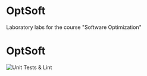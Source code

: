 # OptSoft
 Laboratory labs for the course "Software Optimization"

# OptSoft
![Unit Tests & Lint](https://github.com/VitekUn/LabsRuby/workflows/Unit%20Tests%20&%20Lint/badge.svg)
